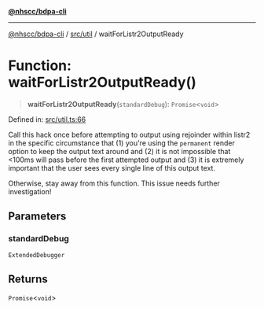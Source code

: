 [**@nhscc/bdpa-cli**](../../../README.md)

***

[@nhscc/bdpa-cli](../../../README.md) / [src/util](../README.md) / waitForListr2OutputReady

# Function: waitForListr2OutputReady()

> **waitForListr2OutputReady**(`standardDebug`): `Promise`\<`void`\>

Defined in: [src/util.ts:66](https://github.com/nhscc/bdpa-cli/blob/ff937d5fa5de96938ab72f8ce38af693e479fb18/src/util.ts#L66)

Call this hack once before attempting to output using rejoinder within listr2
in the specific circumstance that (1) you're using the `permanent` render
option to keep the output text around and (2) it is not impossible that
<100ms will pass before the first attempted output and (3) it is extremely
important that the user sees every single line of this output text.

Otherwise, stay away from this function. This issue needs further
investigation!

## Parameters

### standardDebug

`ExtendedDebugger`

## Returns

`Promise`\<`void`\>
